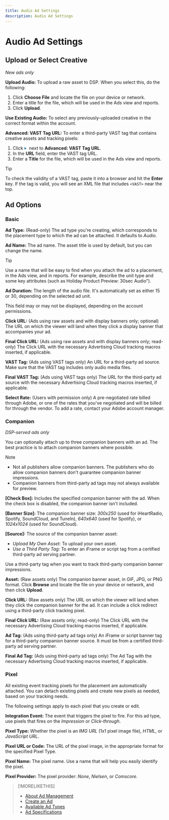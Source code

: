 ```yaml
---
title: Audio Ad Settings
description: Audio Ad Settings
---
```


# Audio Ad Settings

## Upload or Select Creative

*New ads only*

**Upload Audio:** To upload a raw asset to DSP. When you select this, do the following:

1. Click **Choose File** and locate the file on your device or network.
1. Enter a title for the file, which will be used in the Ads view and reports.
1. Click **Upload**.

**Use Existing Audio:** To select any previously-uploaded creative in the correct format within the account.

**Advanced: VAST Tag URL:** To enter a third-party VAST tag that contains creative assets and tracking pixels:

1. Click ![arrow](/help/dsp/assets/compressed.png) next to **Advanced: VAST Tag URL**.
1. In the **URL** field, enter the VAST tag URL.
1. Enter a **Title** for the file, which will be used in the Ads view and reports.

>[!TIP]
>
> To check the validity of a VAST tag, paste it into a browser and hit the **Enter** key. If the tag is valid, you will see an XML file that includes `<VAST>` near the top.

## Ad Options

### Basic

**Ad Type:** (Read-only) The ad type you're creating, which corresponds to the placement type to which the ad can be attached. It defaults to *Audio*.

**Ad Name:** The ad name. The asset title is used by default, but you can change the name.

>[!TIP]
>
> Use a name that will be easy to find when you attach the ad to a placement, in the Ads view, and in reports. For example, describe the unit type and some key attributes (such as Holiday Product Preview: 30sec Audio”).

**Ad Duration:** The length of the audio file. It's automatically set as either 15 or 30, depending on the selected ad unit.

This field may or may not be displayed, depending on the account permissions.

**Click URL:** (Ads using raw assets and with display banners only; optional) The URL on which the viewer will land when they click a display banner that accompanies your ad.

**Final Click URL:** (Ads using raw assets and with display banners only; read-only) The Click URL with the necessary Advertising Cloud tracking macros inserted, if applicable.

**VAST Tag:** (Ads using VAST tags only) An URL for a third-party ad source. Make sure that the VAST tag includes only audio media files.

**Final VAST Tag:** (Ads using VAST tags only) The URL for the third-party ad source with the necessary Advertising Cloud tracking macros inserted, if applicable.

**Select Rate:** (Users with permission only) A pre-negotiated rate billed through Adobe, or one of the rates that you've negotiated and will be billed for through the vendor. To add a rate, contact your Adobe account manager.

### Companion

*DSP-served ads only*

You can optionally attach up to three companion banners with an ad. The best practice is to attach companion banners where possible.

>[!NOTE]
>
>* Not all publishers allow companion banners. The publishers who do allow companion banners don't guarantee companion banner impressions.
>* Companion banners from third-party ad tags may not always available for preview.

**\[Check Box\]:** Includes the specified companion banner with the ad. When the check box is disabled, the companion banner isn't included.

**\[Banner Size\]:** The companion banner size: *300x250* (used for iHeartRadio, Spotify, SoundCloud, and TuneIn), *640x640* (used for Spotify), or *1024x1024* (used for SoundCloud).

**\[Source\]:** The source of the companion banner asset:

* *Upload My Own Asset:* To upload your own asset.
* *Use a Third Party Tag:* To enter an iFrame or script tag from a certified third-party ad serving partner.

Use a third-party tag when you want to track third-party companion banner impressions.

**Asset:** (Raw assets only) The companion banner asset, in GIF, JPG, or PNG format. Click **Browse** and locate the file on your device or network, and then click **Upload**.

**Click URL:** (Raw assets only) The URL on which the viewer will land when they click the companion banner for the ad. It can include a click redirect using a third-party click tracking pixel.

**Final Click URL:** (Raw assets only; read-only) The Click URL with the necessary Advertising Cloud tracking macros inserted, if applicable.

**Ad Tag:** (Ads using third-party ad tags only) An iFrame or script banner tag for a third-party companion banner source. It must be from a certified third-party ad serving partner.

**Final Ad Tag:** (Ads using third-party ad tags only) The Ad Tag with the necessary Advertising Cloud tracking macros inserted, if applicable.

### Pixel

All existing event tracking pixels for the placement are automatically attached. You can detach existing pixels and create new pixels as needed, based on your tracking needs.

The following settings apply to each pixel that you create or edit.

**Integration Event:** The event that triggers the pixel to fire. For this ad type, use pixels that fires on the *Impression* or *Click-through*.

**Pixel Type:** Whether the pixel is an *IMG URL* (1x1 pixel image file), *HTML*, or *JavaScript URL*.

**Pixel URL or Code:** The URL of the pixel image, in the appropriate format for the specified Pixel Type.

**Pixel Name:** The pixel name. Use a name that will help you easily identify the pixel.

**Pixel Provider:** The pixel provider: *None*, *Nielsen*, or *Comscore*.

>[!MORELIKETHIS]
>
>* [About Ad Management](ad-about.md)
>* [Create an Ad](ad-create.md)
>* [Available Ad Types](ad-types.md)
>* [Ad Specifications](/help/dsp/assets/ad-specs.pdf)
